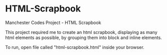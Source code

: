 # HTML-Scrapbook

Manchester Codes Project - HTML Scrapbook 

This project required me to create an html scrapbook, displaying as many html elements as possible, by grouping them into
block and inline elements.

To run, open file called "html-scrapbook.html" inside your browser.
